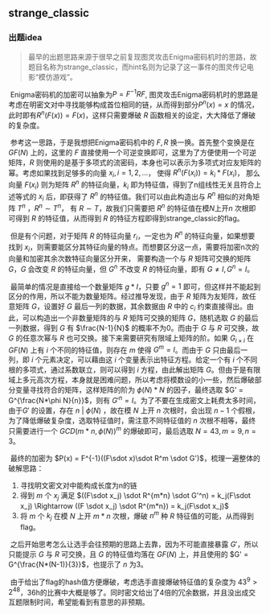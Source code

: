 ## strange_classic 

### 出题idea

> 最早的出题思路来源于很早之前复现图灵攻击Enigma密码机时的思路，故题目名称为strange_classic，而hint名则为记录了这一事件的图灵传记电影“模仿游戏”。

​		Enigma密码机的加密可以抽象为$P = F^{-1}RF$, 图灵攻击Enigma密码机时的思路是考虑在明密文对中寻找能够构成首位相同的链，从而得到部分$P^n(x) = x$ 的情况，此时即有$R^n(F(x)) = F(x)$，这样只需要爆破 $R$ 函数相关的设定，大大降低了爆破的复杂度。

​		参考这一思路，于是我想把Enigma密码机中的 $F, R$ 换一换。首先整个变换是在 $GF(N)$ 上的，这里的 $F$ 直接使用一个可逆变换即可，这里为了方便使用一个可逆矩阵，$R$ 则使用的是基于多项式的流密码，本身也可以表示为多项式对应友矩阵的幂。考虑如果找到足够多的向量 $x_i, i = 1, 2, \dots$， 使得 $R^n(F(x_i)) = k_i*F(x_i)$， 那么向量 $F(x_i)$ 则为矩阵 $R^n$ 的特征向量，$k_i$ 即为特征值，得到了n组线性无关且符合上述等式的 $x_i$ 后，即获得了 $R^n$ 的特征值。我们可以由此构造出与 $R^n$ 相似的对角矩阵 $T^n$ ，$R^n \sim T^n$， 有 $R \sim T$，故我们只需要把 $R^n$ 的特征值在模$N$上开$n$ 次根即可得到 $R$ 的特征值，从而得到 $R$ 的特征方程即得到strange_classic的flag。

​		但是有个问题，对于矩阵 $R$ 的特征向量 $r_i$，一定也为 $R^n$ 的特征向量，如果想要找到 $x_i$，则需要能区分其特征向量的特点。而想要区分这一点，需要将加密n次的向量和加密其余次数特征向量区分开来， 需要构造一个与 $R$ 矩阵可交换的矩阵 $G$，$G$ 会改变 $R$ 的特征向量，但 $G^n$ 不改变 $R$ 的特征向量，即有 $G \neq I, G^n = I$。

​		最简单的情况是直接给一个数量矩阵 $g * I$，只要 $g^n = 1$ 即可，但这样并不能起到区分的作用，所以不能为数量矩阵。经过推导发现，由于 $R$ 矩阵为友矩阵，故任意矩阵 $G$，设置好 $G$ 最后一列的数据，其余数据由 $R$ 中的 $c_i$ 约束直接得出。由此，可以构造出一个非数量矩阵的与 $R$ 矩阵可交换的矩阵 $G$，随机选取 $G$ 的最后一列数据，得到 $G$ 有 $\frac{N-1}{N}$ 的概率不为0。而由于 $G$ 与 $R$ 可交换，故 $G$ 的任意次幂与 $R$ 也可交换。接下来需要研究有限域上矩阵的阶。如果 $G_{i\times i}$ 在 $GF(N)$ 上有 $i$ 个不同的特征值，则存在 $m$ 使得 $G^m = I$。而由于 $G$ 只由最后一列，即 $i$ 个元素决定，可以藉由这 $i$ 个变量表示出特征方程。给定一个有 $i$ 个不同根的多项式，通过系数联立，则可以得到 $i$ 方程，由此解出矩阵 $G$。但由于是有限域上多元高次方程，本身就是困难问题，所以考虑将模数设的小一些，然后爆破部分变量寻找符合的矩阵，这样矩阵的阶为 $\phi(N)*N$ 的因子，最终选取 $G' = G^{\frac{N*\phi N}{n}}$，则有 $G'^n = I$。为了不要在生成密文上耗费太多时间，由于$G'$ 的设置，存在 $n\ | \ \phi(N)$ ，故在模 $N$ 上开 $n$ 次根时，会出现 $n-1$ 个假根，为了降低爆破复杂度，选取特征值时，需注意不同特征值的 $n$ 次根不相等，最终只需要进行一个 $GCD(m*n, \phi(N))^m$ 的爆破即可，最后选取 $N = 43, m = 9, n = 3$。

​		最终的加密为 $P(x) = F^{-1}((F\sdot x)\sdot R^m \sdot G')$，梳理一遍整体的破解思路：

1. 寻找明文密文对中能构成长度为n的链
2. 得到 $m$ 个 $x_j$ 满足 $((F\sdot x_j) \sdot R^{m*n} \sdot G'^n) = k_j(F\sdot x_j) \Rightarrow ((F \sdot x_j) \sdot R^{m*n}) = k_j(F\sdot x_j)$
3. 将 $m$ 个 $k_j$ 在模 $N$ 上开 $m*n$ 次根，爆破 $n^m$ 种 $R$ 特征值的可能，从而得到 flag。

​		之后开始思考怎么让选手会往预期的思路上去靠，因为不可能直接暴露 $G'$，所以只能提示 $G$ 与 $R$ 可交换，且 $G$ 的特征值均落在 $GF(N)$ 上，并且使用的 $G' = G^{\frac{N*(N-1)}{3}}$，也提示了 $n$ 为3。

​		由于给出了flag的hash值方便爆破，考虑选手直接爆破特征值的复杂度为 $43^9 > 2^{48}$，36h的比赛中大概是够了。同时密文给出了4倍的冗余数据，并且没出成交互题限制时间，希望能看到有意思的非预期。

